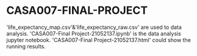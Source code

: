 # CASA007-FINAL-PROJECT
'life_expectancy_map.csv'&'life_expectancy_raw.csv' are used to data analysis.
'CASA007-Final Project-21052137.ipynb' is the data analysis jupyter notebook.
'CASA007-Final Project-21052137.html' could show the running results.
